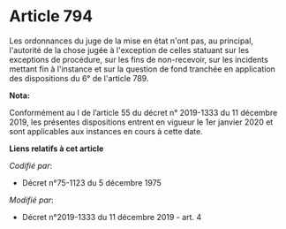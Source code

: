 # Article 794

Les ordonnances du juge de la mise en état n'ont pas, au principal, l'autorité de la chose jugée à l'exception de celles
statuant sur les exceptions de procédure, sur les fins de non-recevoir, sur les incidents mettant fin à l'instance et sur la
question de fond tranchée en application des dispositions du 6° de l'article 789.

**Nota:**

Conformément au I de l’article 55 du décret n° 2019-1333 du 11 décembre 2019, les présentes dispositions entrent en vigueur
le 1er janvier 2020 et sont applicables aux instances en cours à cette date.

**Liens relatifs à cet article**

_Codifié par_:

  - Décret n°75-1123 du 5 décembre 1975

_Modifié par_:

  - Décret n°2019-1333 du 11 décembre 2019 - art. 4
